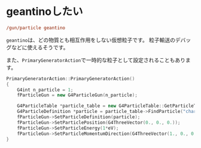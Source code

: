 # geantinoしたい

```cfg
/gun/particle geantino
```

``geantino``は、どの物質とも相互作用をしない仮想粒子です。
粒子輸送のデバッグなどに使えるそうです。

また、``PrimaryGeneratorAction``で一時的な粒子として設定されることもあります。

```cpp
PrimaryGeneratorAction::PrimaryGeneratorAction()
{
    G4int n_particle = 1;
    fParticleGun = new G4ParticleGun(n_particle);

    G4ParticleTable *particle_table = new G4ParticleTable::GetParticleTable();
    G4ParticleDefinition *particle = particle_table->FindParticle("chargedgeantino");
    fParticleGun->SetParticleDefinition(particle);
    fParticleGun->SetParticlePosition(G4ThreeVector(0., 0., 0.));
    fParticleGun->SetParticleEnergy(1*eV);
    fParticleGun->SetParticleMomentumDirection(G4ThreeVector(1., 0., 0.));
}
```
